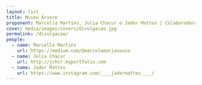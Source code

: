 ```yaml
---
layout: list
title: Museu Árvore
proponent: Marcella Martins, Julia Chacur e Jader Mattos | Colaboradoras Gerais
cover: media/images/covers/divulgacao.jpg
permalink: /divulgacao/
people:
  - name: Marcella Martins
    url: https://medium.com/@marcelamariasouza
  - name: Julia Chacur
    url: http://jchcr.myportfolio.com
  - name: Jader Mattos
    url: https://www.instagram.com/____jadermattos____/
---
```




